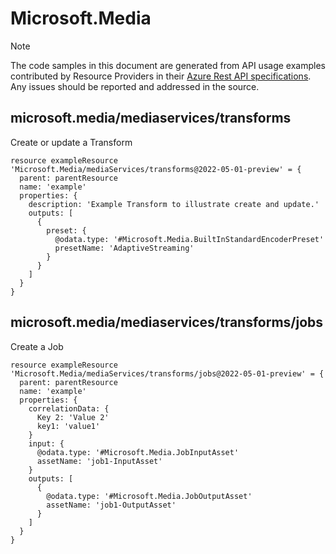 # Microsoft.Media
  
> [!NOTE]
> The code samples in this document are generated from API usage examples contributed by Resource Providers in their [Azure Rest API specifications](https://github.com/Azure/azure-rest-api-specs). Any issues should be reported and addressed in the source.


## microsoft.media/mediaservices/transforms

Create or update a Transform
```bicep
resource exampleResource 'Microsoft.Media/mediaServices/transforms@2022-05-01-preview' = {
  parent: parentResource 
  name: 'example'
  properties: {
    description: 'Example Transform to illustrate create and update.'
    outputs: [
      {
        preset: {
          @odata.type: '#Microsoft.Media.BuiltInStandardEncoderPreset'
          presetName: 'AdaptiveStreaming'
        }
      }
    ]
  }
}
```

## microsoft.media/mediaservices/transforms/jobs

Create a Job
```bicep
resource exampleResource 'Microsoft.Media/mediaServices/transforms/jobs@2022-05-01-preview' = {
  parent: parentResource 
  name: 'example'
  properties: {
    correlationData: {
      Key 2: 'Value 2'
      key1: 'value1'
    }
    input: {
      @odata.type: '#Microsoft.Media.JobInputAsset'
      assetName: 'job1-InputAsset'
    }
    outputs: [
      {
        @odata.type: '#Microsoft.Media.JobOutputAsset'
        assetName: 'job1-OutputAsset'
      }
    ]
  }
}
```
